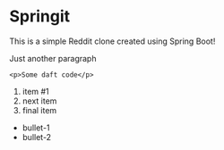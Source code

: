 # Springit

This is a simple Reddit clone created using Spring Boot!

Just another paragraph

```
<p>Some daft code</p>
```

1. item #1
2. next item
3. final item

* bullet-1
* bullet-2
